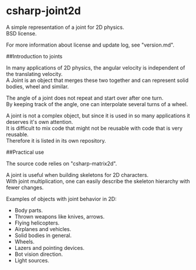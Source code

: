 csharp-joint2d
==============

A simple representation of a joint for 2D physics.  
BSD license.  

For more information about license and update log, see "version.md".

##Introduction to joints

In many applications of 2D physics, the angular velocity is independent of the translating velocity.  
A Joint is an object that merges these two together and can represent solid bodies, wheel and similar.  

The angle of a joint does not repeat and start over after one turn.  
By keeping track of the angle, one can interpolate several turns of a wheel.  

A joint is not a complex object, but since it is used in so many applications it deserves it's own attention.  
It is difficult to mix code that might not be reusable with code that is very reusable.  
Therefore it is listed in its own repository.

##Practical use

The source code relies on "csharp-matrix2d".  

A joint is useful when building skeletons for 2D characters.  
With joint multiplication, one can easily describe the skeleton hierarchy with fewer changes.  

Examples of objects with joint behavior in 2D:  

- Body parts.
- Thrown weapons like knives, arrows.
- Flying helicopters.
- Airplanes and vehicles.
- Solid bodies in general.
- Wheels.
- Lazers and pointing devices.
- Bot vision direction.
- Light sources.
